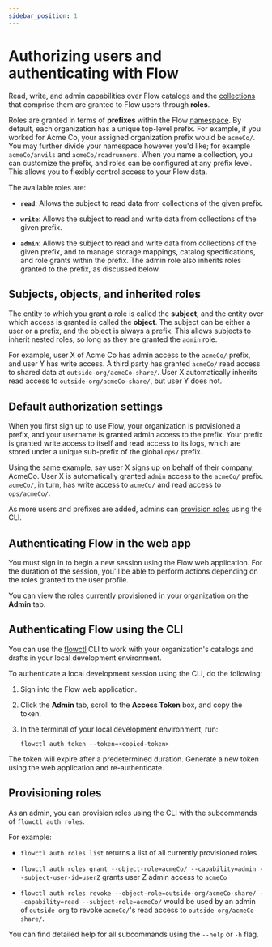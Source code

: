 ```yaml
---
sidebar_position: 1
---
```


# Authorizing users and authenticating with Flow

Read, write, and admin capabilities over Flow catalogs and the [collections](../concepts/collections.md) that comprise them
are granted to Flow users through **roles**.

Roles are granted in terms of **prefixes** within the Flow [namespace](../concepts/README.md#namespace).
By default, each organization has a unique top-level prefix.
For example, if you worked for Acme Co, your assigned organization prefix would be `acmeCo/`.
You may further divide your namespace however you'd like; for example `acmeCo/anvils` and `acmeCo/roadrunners`.
When you name a collection, you can customize the prefix, and roles can be configured at any prefix level.
This allows you to flexibly control access to your Flow data.

The available roles are:

* **`read`**: Allows the subject to read data from collections of the given prefix.

* **`write`**: Allows the subject to read and write data from collections of the given prefix.

* **`admin`**: Allows the subject to read and write data from collections of the given prefix,
and to manage storage mappings, catalog specifications, and role grants within the prefix.
The admin role also inherits roles granted to the prefix, as discussed below.

## Subjects, objects, and inherited roles

The entity to which you grant a role is called the **subject**, and the entity over which access is granted is called the **object**.
The subject can be either a user or a prefix, and the object is always a prefix. This allows subjects to inherit nested roles,
so long as they are granted the `admin` role.

For example, user X of Acme Co has admin access to the `acmeCo/` prefix, and user Y has write access.
A third party has granted `acmeCo/` read access to shared data at `outside-org/acmeCo-share/`.
User X automatically inherits read access to `outside-org/acmeCo-share/`, but user Y does not.

## Default authorization settings

When you first sign up to use Flow, your organization is provisioned a prefix, and your username is granted admin access to the prefix.
Your prefix is granted write access to itself and read access to its logs, which are stored under a unique sub-prefix of the global `ops/` prefix.

Using the same example, say user X signs up on behalf of their company, AcmeCo. User X is automatically granted `admin` access to the `acmeCo/` prefix.
`acmeCo/`, in turn, has write access to `acmeCo/` and read access to `ops/acmeCo/`.

As more users and prefixes are added, admins can [provision roles](#provisioning-roles) using the CLI.

## Authenticating Flow in the web app

You must sign in to begin a new session using the Flow web application.
For the duration of the session, you'll be able to perform actions depending on the roles granted to the user profile.

You can view the roles currently provisioned in your organization on the **Admin** tab.

## Authenticating Flow using the CLI

You can use the [flowctl](../concepts/flowctl.md) CLI to work with your organization's catalogs and drafts in your local development environment.

To authenticate a local development session using the CLI, do the following:

1. Sign into the Flow web application.

2. Click the **Admin** tab, scroll to the **Access Token** box, and copy the token.

3. In the terminal of your local development environment, run:
   ``` console
   flowctl auth token --token=<copied-token>
   ```

The token will expire after a predetermined duration. Generate a new token using the web application and re-authenticate.

## Provisioning roles

As an admin, you can provision roles using the CLI with the subcommands of `flowctl auth roles`.

For example:

* `flowctl auth roles list` returns a list of all currently provisioned roles

* `flowctl auth roles grant --object-role=acmeCo/ --capability=admin --subject-user-id=userZ` grants user Z admin access to `acmeCo`

* `flowctl auth roles revoke --object-role=outside-org/acmeCo-share/ --capability=read --subject-role=acmeCo/` would be used by an admin of `outside-org`
to revoke `acmeCo/`'s read access to `outside-org/acmeCo-share/`.

You can find detailed help for all subcommands using the `--help` or `-h` flag.

